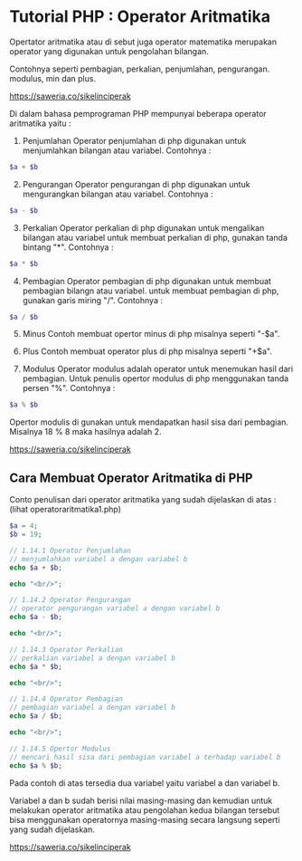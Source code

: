 # Tutorial PHP : Operator Aritmatika

Opertator aritmatika atau di sebut juga operator matematika merupakan operator yang digunakan untuk pengolahan bilangan.

Contohnya seperti pembagian, perkalian, penjumlahan, pengurangan. modulus, min dan plus.

https://saweria.co/sikelinciperak

Di dalam bahasa pemprograman PHP mempunyai beberapa operator aritmatika yaitu :

1. Penjumlahan
Operator penjumlahan di php digunakan untuk menjumlahkan bilangan atau variabel. Contohnya :
```php
$a + $b
```

2. Pengurangan
Operator pengurangan di php digunakan untuk mengurangkan bilangan atau variabel. Contohnya :
```php
$a - $b 
```

3. Perkalian
Operator perkalian di php digunakan untuk mengalikan bilangan atau variabel untuk membuat perkalian di php, gunakan tanda bintang "\*".
Contohnya :
```php
$a * $b
```

4. Pembagian
Operator pembagian di php digunakan untuk membuat pembagian bilangn atau variabel. untuk membuat pembagian di php, gunakan garis miring "/".
Contohnya :
```php
$a / $b
```

5. Minus
Contoh membuat opertor minus di php misalnya seperti "-$a".

6. Plus
Contoh membuat operator plus di php misalnya seperti "+$a".

7. Modulus
Operator modulus adalah operator untuk menemukan hasil dari pembagian.
Untuk penulis opertor modulus di php menggunakan tanda persen "%". Contohnya :
```php
$a % $b
```

Opertor modulis di gunakan untuk mendapatkan hasil sisa dari pembagian. Misalnya 18 % 8 maka hasilnya adalah 2.

https://saweria.co/sikelinciperak

## Cara Membuat Operator Aritmatika di PHP

Conto penulisan dari operator aritmatika yang sudah dijelaskan di atas :
(lihat operatoraritmatika1.php)
```php
$a = 4;
$b = 19;

// 1.14.1 Operator Penjumlahan
// menjumlahkan variabel a dengan variabel b
echo $a + $b;

echo "<br/>";

// 1.14.2 Operator Pengurangan
// operator pengurangan variabel a dengan variabel b
echo $a - $b;

echo "<br/>";

// 1.14.3 Operator Perkalian
// perkalian variabel a dengan variabel b
echo $a * $b;

echo "<br/>";

// 1.14.4 Operator Pembagian
// pembagian variabel a dengan variabel b
echo $a / $b;

echo "<br/>";

// 1.14.5 Opertor Modulus
// mencari hasil sisa dari pembagian variabel a terhadap variabel b
echo $a % $b;
```

Pada contoh di atas tersedia dua variabel yaitu variabel a dan variabel b.

Variabel a dan b sudah berisi nilai masing-masing dan kemudian untuk melakukan operator aritmatika atau pengolahan kedua bilangan tersebut bisa menggunakan operatornya masing-masing secara langsung seperti yang sudah dijelaskan.

https://saweria.co/sikelinciperak